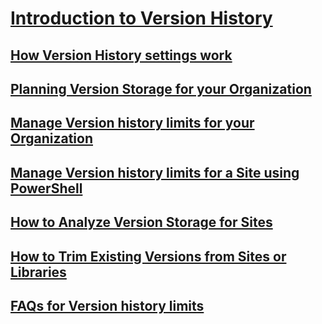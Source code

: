 # [Introduction to Version History](../versioning-overview.md)
## [How Version History settings work](../how-version-history-settings-work.md)
## [Planning Version Storage for your Organization](../planning-version-storage-for-your-organization.md)
## [Manage Version history limits for your Organization](../manage-version-history-limits.md)
## [Manage Version history limits for a Site using PowerShell](../manage-version-history-limits-using-powershell.md)
## [How to Analyze Version Storage for Sites](../how-analyze-version-storage-for-sites.md)
## [How to Trim Existing Versions from Sites or Libraries](../how-to-trim-existing-versions-from-sites-or-libraries.md)
## [FAQs for Version history limits](../faqs-for-versions.md)